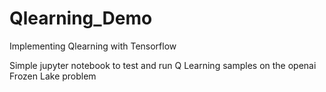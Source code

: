 # Qlearning_Demo
Implementing Qlearning with Tensorflow

Simple jupyter notebook to test and run Q Learning samples on the openai Frozen Lake problem
